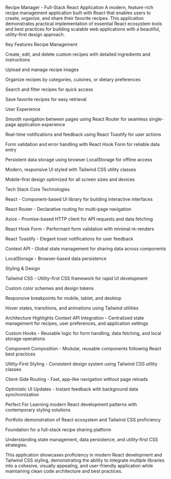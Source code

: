 Recipe Manager - Full-Stack React Application
A modern, feature-rich recipe management application built with React that enables users to create, organize, and share their favorite recipes. This application demonstrates practical implementation of essential React ecosystem tools and best practices for building scalable web applications with a beautiful, utility-first design approach.

Key Features
Recipe Management

Create, edit, and delete custom recipes with detailed ingredients and instructions

Upload and manage recipe images

Organize recipes by categories, cuisines, or dietary preferences

Search and filter recipes for quick access

Save favorite recipes for easy retrieval

User Experience

Smooth navigation between pages using React Router for seamless single-page application experience

Real-time notifications and feedback using React Toastify for user actions

Form validation and error handling with React Hook Form for reliable data entry

Persistent data storage using browser LocalStorage for offline access

Modern, responsive UI styled with Tailwind CSS utility classes

Mobile-first design optimized for all screen sizes and devices

Tech Stack
Core Technologies

React - Component-based UI library for building interactive interfaces

React Router - Declarative routing for multi-page navigation

Axios - Promise-based HTTP client for API requests and data fetching

React Hook Form - Performant form validation with minimal re-renders

React Toastify - Elegant toast notifications for user feedback

Context API - Global state management for sharing data across components

LocalStorage - Browser-based data persistence

Styling & Design

Tailwind CSS - Utility-first CSS framework for rapid UI development

Custom color schemes and design tokens

Responsive breakpoints for mobile, tablet, and desktop

Hover states, transitions, and animations using Tailwind utilities

Architecture Highlights
Context API Integration - Centralized state management for recipes, user preferences, and application settings

Custom Hooks - Reusable logic for form handling, data fetching, and local storage operations

Component Composition - Modular, reusable components following React best practices

Utility-First Styling - Consistent design system using Tailwind CSS utility classes

Client-Side Routing - Fast, app-like navigation without page reloads

Optimistic UI Updates - Instant feedback with background data synchronization

Perfect For
Learning modern React development patterns with contemporary styling solutions

Portfolio demonstration of React ecosystem and Tailwind CSS proficiency

Foundation for a full-stack recipe sharing platform

Understanding state management, data persistence, and utility-first CSS strategies.

This application showcases proficiency in modern React development and Tailwind CSS styling, demonstrating the ability to integrate multiple libraries into a cohesive, visually appealing, and user-friendly application while maintaining clean code architecture and best practices.
